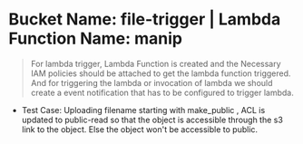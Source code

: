 # Bucket Name: file-trigger | Lambda Function Name: manip  </br>

> For lambda trigger, Lambda Function is created and the Necessary IAM policies should be attached to get the lambda function triggered.
And for triggering the lambda or invocation of lambda we should create a event notification that has to be configured to trigger lambda.</br>


+  Test Case:
    Uploading filename starting with make_public , ACL is updated to public-read so that the object is accessible through the s3 link to the object.
    Else the object won't be accessible to public.